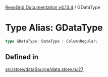 [RevoGrid Documentation v4.13.4](README.md) / GDataType

# Type Alias: GDataType

```ts
type GDataType: DataType | ColumnRegular;
```

## Defined in

[src/store/dataSource/data.store.ts:27](https://github.com/revolist/revogrid/blob/325e86c31155d90566dec588c08b121b0ae7657a/src/store/dataSource/data.store.ts#L27)
